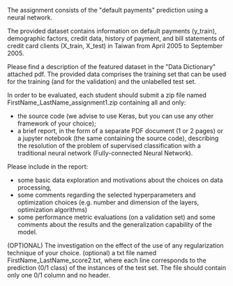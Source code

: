 The assignment consists of the "default payments" prediction using a neural network.

The provided dataset contains information on default payments (y_train), demographic factors, credit data, history of payment, and bill statements of credit card clients (X_train, X_test) in Taiwan from April 2005 to September 2005.

Please find a description of the featured dataset in the "Data Dictionary" attached pdf.
The provided data comprises the training set that can be used for the training (and for the validation) and the unlabelled test set.

In order to be evaluated, each student should submit a zip file named FirstName_LastName_assignment1.zip containing all and only:

- the source code (we advise to use Keras, but you can use any other framework of your choice);
- a brief report, in the form of a separate PDF document (1 or 2 pages) or a jupyter notebook (the same containing the source code), describing the resolution of the problem of supervised classification with a traditional neural network  (Fully-connected Neural Network). 
 
Please include in the report:
- some basic data exploration and motivations about the choices on data processing, 
- some comments regarding the selected hyperparameters and optimization choices (e.g. number and dimension of the layers, optimization algorithms) 
- some performance metric evaluations (on a validation set) and some comments about the results and the generalization capability of the model. 

(OPTIONAL) The investigation on the effect of the use of any regularization technique of your choice.
(optional) a txt file named FirstName_LastName_score2.txt, where each line corresponds to the prediction (0/1 class) of the instances of the test set. The file should contain only one 0/1 column and no header.

